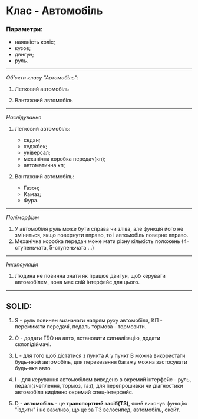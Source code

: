 # Клас - Автомобіль

### Параметри: 
+ наявність коліс;
+ кузов;
+ двигун;
+ руль.

---
*Об'єкти класу "Автомобіль":*

1. Легковий автомобіль

2. Вантажний автомобіль

---

*Наслідування*

1. Легковий автомобіль: 
    + седан;
    + хеджбек;
    + універсал;	
    * механічна коробка передач(кп); 
    * автоматична кп;

2. Вантажний автомобіль: 
    * Газон; 
    * Камаз; 
    * Фура.
    
---

*Поліморфізм*

1. У автомобіля руль може бути справа чи зліва, але функція його не зміниться, якщо повернути вправо, то і автомобіль поверне вправо.
2. Механічна коробка передач може мати різну кількість положень (4-ступеньчата, 5-ступеньчата ...)

---

*Інкапсуляція*

1. Людина не повинна знати як працює двигун, щоб керувати автомобілем, вона має свій інтерфейс для цього.

---

## SOLID:
1. S - руль повинен визначати напрям руху автомобіля, КП - перемикати передачі, педаль тормоза - тормозити.

2. O - додати ГБО на авто, встановити сигналізацію, додати склопідіймачі.

3. L - для того щоб дістатися з пункта А у пункт В можна використати будь-який автомобіль, для перевезення багажу можна застосувати будь-яке авто.

4. I - для керування автомобілем виведено в окремий інтерфейс - руль, педалі(зчеплення, тормоз, газ), для перепрошивки чи діагностики автомобіля виділено окремий спец-інтерфейс.

5. D - **автомобіль** - це **транспортний засіб(ТЗ)**, який виконує функцію "Їздити" і не важливо, що це за ТЗ велосипед, автомобіль, скейт.
